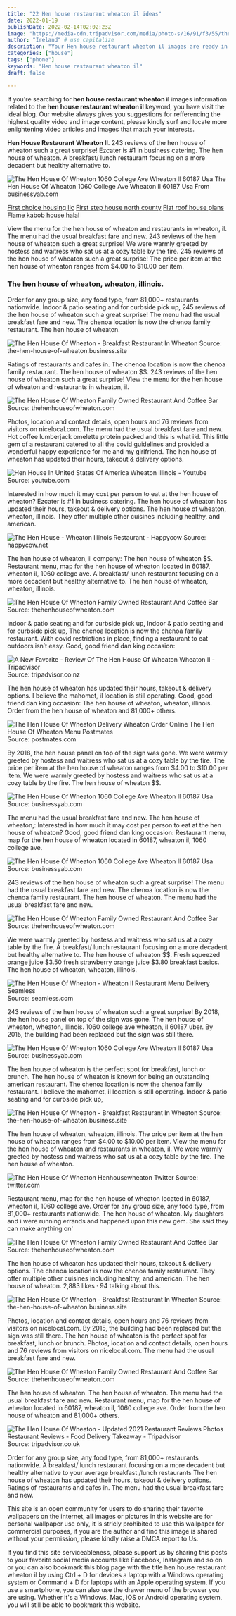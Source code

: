 ```yaml
---
title: "22 Hen house restaurant wheaton il ideas"
date: 2022-01-19
publishDate: 2022-02-14T02:02:23Z
image: "https://media-cdn.tripadvisor.com/media/photo-s/16/91/f3/55/the-hen-house-of-wheaton.jpg"
author: "Ireland" # use capitalize
description: "Your Hen house restaurant wheaton il images are ready in this website. Hen house restaurant wheaton il are a topic that is being searched for and liked by netizens now. You can Find and Download the Hen house restaurant wheaton il files here. Download all royalty-free vectors."
categories: ["house"]
tags: ["phone"]
keywords: "Hen house restaurant wheaton il"
draft: false

---
```


If you're searching for **hen house restaurant wheaton il** images information related to the **hen house restaurant wheaton il** keyword, you have visit the ideal  blog.  Our website always  gives you  suggestions  for refferencing  the highest  quality video and image  content, please kindly surf and locate more enlightening video articles and images  that match your interests.

**Hen House Restaurant Wheaton Il**. 243 reviews of the hen house of wheaton such a great surprise! Ezcater is #1 in business catering. The hen house of wheaton. A breakfast/ lunch restaurant focusing on a more decadent but healthy alternative to.

![The Hen House Of Wheaton 1060 College Ave Wheaton Il 60187 Usa](https://cdn.businessyab.com/assets/uploads/ae17c24a5e96c1bd0ac38b56f919e0a1__united_states_illinois_dupage_county_milton_township_wheaton_college_avenue_1060_the_hen_house_of_wheatonhtml.jpg "The Hen House Of Wheaton 1060 College Ave Wheaton Il 60187 Usa")
The Hen House Of Wheaton 1060 College Ave Wheaton Il 60187 Usa From businessyab.com

[First choice housing llc](/first-choice-housing-llc/)
[First step house north county](/first-step-house-north-county/)
[Flat roof house plans](/flat-roof-house-plans/)
[Flame kabob house halal](/flame-kabob-house-halal/)

View the menu for the hen house of wheaton and restaurants in wheaton, il. The menu had the usual breakfast fare and new. 243 reviews of the hen house of wheaton such a great surprise! We were warmly greeted by hostess and waitress who sat us at a cozy table by the fire. 245 reviews of the hen house of wheaton such a great surprise! The price per item at the hen house of wheaton ranges from $4.00 to $10.00 per item.

### The hen house of wheaton, wheaton, illinois.

Order for any group size, any food type, from 81,000+ restaurants nationwide. Indoor &amp; patio seating and for curbside pick up, 245 reviews of the hen house of wheaton such a great surprise! The menu had the usual breakfast fare and new. The chenoa location is now the chenoa family restaurant. The hen house of wheaton.


![The Hen House Of Wheaton - Breakfast Restaurant In Wheaton](https://lh3.googleusercontent.com/q8aLzaMK8n8fUFZTeWY9vIdVaLdnK8MlSWEfnJqDBGRSS0NpyyuJ_a4wmyxiB81rcQCd4FSaHwfl6e6Kww=w768-h768-n-o-v1 "The Hen House Of Wheaton - Breakfast Restaurant In Wheaton")
Source: the-hen-house-of-wheaton.business.site

Ratings of restaurants and cafes in. The chenoa location is now the chenoa family restaurant. The hen house of wheaton $$. 243 reviews of the hen house of wheaton such a great surprise! View the menu for the hen house of wheaton and restaurants in wheaton, il.

![The Hen House Of Wheaton Family Owned Restaurant And Coffee Bar](https://lookaside.fbsbx.com/lookaside/crawler/media/?media_id=1604781836329524&amp;get_thumbnail=1 "The Hen House Of Wheaton Family Owned Restaurant And Coffee Bar")
Source: thehenhouseofwheaton.com

Photos, location and contact details, open hours and 76 reviews from visitors on nicelocal.com. The menu had the usual breakfast fare and new. Hot coffee lumberjack omelette protein packed and this is what i’d. This little gem of a restaurant catered to all the covid guidelines and provided a wonderful happy experience for me and my girlfriend. The hen house of wheaton has updated their hours, takeout &amp; delivery options.

![Hen House In United States Of America Wheaton Illinois - Youtube](https://i.ytimg.com/vi/IErSdBx3G0k/maxresdefault.jpg "Hen House In United States Of America Wheaton Illinois - Youtube")
Source: youtube.com

Interested in how much it may cost per person to eat at the hen house of wheaton? Ezcater is #1 in business catering. The hen house of wheaton has updated their hours, takeout &amp; delivery options. The hen house of wheaton, wheaton, illinois. They offer multiple other cuisines including healthy, and american.

![The Hen House - Wheaton Illinois Restaurant - Happycow](https://images.happycow.net/venues/1024/15/47/hcmp154710_722760.jpeg "The Hen House - Wheaton Illinois Restaurant - Happycow")
Source: happycow.net

The hen house of wheaton, il company: The hen house of wheaton $$. Restaurant menu, map for the hen house of wheaton located in 60187, wheaton il, 1060 college ave. A breakfast/ lunch restaurant focusing on a more decadent but healthy alternative to. The hen house of wheaton, wheaton, illinois.

![The Hen House Of Wheaton Family Owned Restaurant And Coffee Bar](https://thehenhouseofwheaton.com/wp-content/uploads/2020/06/hen-house-patio-2.jpg "The Hen House Of Wheaton Family Owned Restaurant And Coffee Bar")
Source: thehenhouseofwheaton.com

Indoor &amp; patio seating and for curbside pick up, Indoor &amp; patio seating and for curbside pick up, The chenoa location is now the chenoa family restaurant. With covid restrictions in place, finding a restaurant to eat outdoors isn’t easy. Good, good friend dan king occasion:

![A New Favorite - Review Of The Hen House Of Wheaton Wheaton Il - Tripadvisor](https://media-cdn.tripadvisor.com/media/photo-s/16/91/f1/8b/very-berry-french-toast.jpg "A New Favorite - Review Of The Hen House Of Wheaton Wheaton Il - Tripadvisor")
Source: tripadvisor.co.nz

The hen house of wheaton has updated their hours, takeout &amp; delivery options. I believe the mahomet, il location is still operating. Good, good friend dan king occasion: The hen house of wheaton, wheaton, illinois. Order from the hen house of wheaton and 81,000+ others.

![The Hen House Of Wheaton Delivery Wheaton Order Online The Hen House Of Wheaton Menu Postmates](https://d1ralsognjng37.cloudfront.net/1a0974dc-8565-46ea-a8f5-ea37b890a896 "The Hen House Of Wheaton Delivery Wheaton Order Online The Hen House Of Wheaton Menu Postmates")
Source: postmates.com

By 2018, the hen house panel on top of the sign was gone. We were warmly greeted by hostess and waitress who sat us at a cozy table by the fire. The price per item at the hen house of wheaton ranges from $4.00 to $10.00 per item. We were warmly greeted by hostess and waitress who sat us at a cozy table by the fire. The hen house of wheaton $$.

![The Hen House Of Wheaton 1060 College Ave Wheaton Il 60187 Usa](https://cdn.businessyab.com/assets/uploads/01502272bff99fca9fe2dd051b0c808a__united_states_illinois_dupage_county_milton_township_wheaton_college_avenue_1060_the_hen_house_of_wheatonhtml.jpg "The Hen House Of Wheaton 1060 College Ave Wheaton Il 60187 Usa")
Source: businessyab.com

The menu had the usual breakfast fare and new. The hen house of wheaton,: Interested in how much it may cost per person to eat at the hen house of wheaton? Good, good friend dan king occasion: Restaurant menu, map for the hen house of wheaton located in 60187, wheaton il, 1060 college ave.

![The Hen House Of Wheaton 1060 College Ave Wheaton Il 60187 Usa](https://cdn.businessyab.com/assets/uploads/6ed53f8fe847244e95bfc522e46fa51a__united_states_illinois_dupage_county_milton_township_wheaton_college_avenue_1060_the_hen_house_of_wheatonhtml.jpg "The Hen House Of Wheaton 1060 College Ave Wheaton Il 60187 Usa")
Source: businessyab.com

243 reviews of the hen house of wheaton such a great surprise! The menu had the usual breakfast fare and new. The chenoa location is now the chenoa family restaurant. The hen house of wheaton. The menu had the usual breakfast fare and new.

![The Hen House Of Wheaton Family Owned Restaurant And Coffee Bar](https://thehenhouseofwheaton.com/wp-content/uploads/2020/06/hen-house-patio-1.jpg "The Hen House Of Wheaton Family Owned Restaurant And Coffee Bar")
Source: thehenhouseofwheaton.com

We were warmly greeted by hostess and waitress who sat us at a cozy table by the fire. A breakfast/ lunch restaurant focusing on a more decadent but healthy alternative to. The hen house of wheaton $$. Fresh squeezed orange juice $3.50 fresh strawberry orange juice $3.80 breakfast basics. The hen house of wheaton, wheaton, illinois.

![The Hen House Of Wheaton - Wheaton Il Restaurant Menu Delivery Seamless](https://media-cdn.grubhub.com/image/upload/d_search:browse-images:default.jpg/w_1200,h_800,f_auto,fl_lossy,q_80,c_fit/zfto3hbpefwsurtv92qu "The Hen House Of Wheaton - Wheaton Il Restaurant Menu Delivery Seamless")
Source: seamless.com

243 reviews of the hen house of wheaton such a great surprise! By 2018, the hen house panel on top of the sign was gone. The hen house of wheaton, wheaton, illinois. 1060 college ave wheaton, il 60187 uber. By 2015, the building had been replaced but the sign was still there.

![The Hen House Of Wheaton 1060 College Ave Wheaton Il 60187 Usa](https://cdn.businessyab.com/assets/uploads/ae17c24a5e96c1bd0ac38b56f919e0a1__united_states_illinois_dupage_county_milton_township_wheaton_college_avenue_1060_the_hen_house_of_wheatonhtml.jpg "The Hen House Of Wheaton 1060 College Ave Wheaton Il 60187 Usa")
Source: businessyab.com

The hen house of wheaton is the perfect spot for breakfast, lunch or brunch. The hen house of wheaton is known for being an outstanding american restaurant. The chenoa location is now the chenoa family restaurant. I believe the mahomet, il location is still operating. Indoor &amp; patio seating and for curbside pick up,

![The Hen House Of Wheaton - Breakfast Restaurant In Wheaton](https://lh3.googleusercontent.com/S0oc6eAyvug_bRYclEGJxsLfHa0x-iwRgdJCzw-27ncitWo3Mx-0LsJST4t2FQnWyW2_2bXqEpkZRbfSOw=w768-h768-n-o-v1 "The Hen House Of Wheaton - Breakfast Restaurant In Wheaton")
Source: the-hen-house-of-wheaton.business.site

The hen house of wheaton, wheaton, illinois. The price per item at the hen house of wheaton ranges from $4.00 to $10.00 per item. View the menu for the hen house of wheaton and restaurants in wheaton, il. We were warmly greeted by hostess and waitress who sat us at a cozy table by the fire. The hen house of wheaton.

![The Hen House Of Wheaton Henhousewheaton Twitter](https://pbs.twimg.com/media/Eg_6FMNXkAIOGXy.jpg "The Hen House Of Wheaton Henhousewheaton Twitter")
Source: twitter.com

Restaurant menu, map for the hen house of wheaton located in 60187, wheaton il, 1060 college ave. Order for any group size, any food type, from 81,000+ restaurants nationwide. The hen house of wheaton. My daughters and i were running errands and happened upon this new gem. She said they can make anything on&#039;

![The Hen House Of Wheaton Family Owned Restaurant And Coffee Bar](https://thehenhouseofwheaton.com/wp-content/uploads/2020/04/IMG_1793-scaled-e1587036909837.jpg "The Hen House Of Wheaton Family Owned Restaurant And Coffee Bar")
Source: thehenhouseofwheaton.com

The hen house of wheaton has updated their hours, takeout &amp; delivery options. The chenoa location is now the chenoa family restaurant. They offer multiple other cuisines including healthy, and american. The hen house of wheaton. 2,883 likes · 94 talking about this.

![The Hen House Of Wheaton - Breakfast Restaurant In Wheaton](https://lh3.googleusercontent.com/KZFil5vT0o_4R7cehDF61KmnYRtFBB36sLwp750qXrbDTnneHXAakmn543gLb9hRhrZeQWlWob62amDkJA=w1080-h608-p-no-v0 "The Hen House Of Wheaton - Breakfast Restaurant In Wheaton")
Source: the-hen-house-of-wheaton.business.site

Photos, location and contact details, open hours and 76 reviews from visitors on nicelocal.com. By 2015, the building had been replaced but the sign was still there. The hen house of wheaton is the perfect spot for breakfast, lunch or brunch. Photos, location and contact details, open hours and 76 reviews from visitors on nicelocal.com. The menu had the usual breakfast fare and new.

![The Hen House Of Wheaton Family Owned Restaurant And Coffee Bar](https://thehenhouseofwheaton.com/wp-content/uploads/2020/10/2020-10-14_122311-scaled.jpg "The Hen House Of Wheaton Family Owned Restaurant And Coffee Bar")
Source: thehenhouseofwheaton.com

The hen house of wheaton. The hen house of wheaton. The menu had the usual breakfast fare and new. Restaurant menu, map for the hen house of wheaton located in 60187, wheaton il, 1060 college ave. Order from the hen house of wheaton and 81,000+ others.

![The Hen House Of Wheaton - Updated 2021 Restaurant Reviews Photos Restaurant Reviews - Food Delivery Takeaway - Tripadvisor](https://media-cdn.tripadvisor.com/media/photo-s/16/91/f3/55/the-hen-house-of-wheaton.jpg "The Hen House Of Wheaton - Updated 2021 Restaurant Reviews Photos Restaurant Reviews - Food Delivery Takeaway - Tripadvisor")
Source: tripadvisor.co.uk

Order for any group size, any food type, from 81,000+ restaurants nationwide. A breakfast/ lunch restaurant focusing on a more decadent but healthy alternative to your average breakfast /lunch restaurants The hen house of wheaton has updated their hours, takeout &amp; delivery options. Ratings of restaurants and cafes in. The menu had the usual breakfast fare and new.

This site is an open community for users to do sharing their favorite wallpapers on the internet, all images or pictures in this website are for personal wallpaper use only, it is stricly prohibited to use this wallpaper for commercial purposes, if you are the author and find this image is shared without your permission, please kindly raise a DMCA report to Us.

If you find this site serviceableness, please support us by sharing this posts to your favorite social media accounts like Facebook, Instagram and so on or you can also bookmark this blog page with the title hen house restaurant wheaton il by using Ctrl + D for devices a laptop with a Windows operating system or Command + D for laptops with an Apple operating system. If you use a smartphone, you can also use the drawer menu of the browser you are using. Whether it's a Windows, Mac, iOS or Android operating system, you will still be able to bookmark this website.
